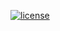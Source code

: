 [![license](https://img.shields.io/github/license/gaojunying/license.svg)](https://github.com/gaojunying/license/blob/master/LICENSE)
